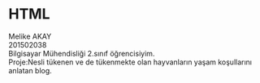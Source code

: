 # HTML
Melike AKAY<br/>
201502038<br/>
Bilgisayar Mühendisliği 2.sınıf öğrencisiyim.<br/>
Proje:Nesli tükenen ve de tükenmekte olan hayvanların yaşam koşullarını anlatan blog. 
